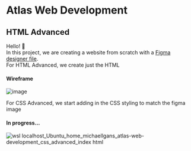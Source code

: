 # Atlas Web Development
## HTML Advanced
Hello! :wave:<br>
In this project, we are creating a website from scratch with a [Figma designer file](https://www.figma.com/file/XrEAsu1vQj5fhVaNG38d2W/Homepage?node-id=3558%3A9&mode=dev).<br>
For HTML Advanced, we create just the HTML
#### Wireframe
![image](https://github.com/michaellgans/atlas-web-development/assets/131380667/0cf16b9f-a1be-470c-be50-73e6f921e518)

For CSS Advanced, we start adding in the CSS styling to match the figma image
#### In progress...
![wsl localhost_Ubuntu_home_michaellgans_atlas-web-development_css_advanced_index html](https://github.com/michaellgans/atlas-web-development/assets/131380667/270952b7-821b-4a95-9cdd-5326d41eaf13)
